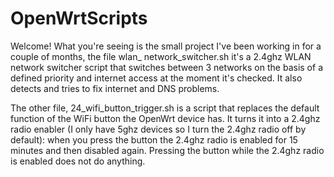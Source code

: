 # OpenWrtScripts

Welcome! What you're seeing is the small project I've been working in for a couple of months, the file wlan_ network_switcher.sh it's a 2.4ghz WLAN network switcher script that switches between 3 networks on the basis of a defined priority and internet access at the moment it's checked. It also detects and tries to fix internet and DNS problems.

The other file, 24_wifi_button_trigger.sh is a script that replaces the default function of the WiFi button the OpenWrt device has. It turns it into a 2.4ghz radio enabler (I only have 5ghz devices so I turn the 2.4ghz radio off by default): when you press the button the 2.4ghz radio is enabled for 15 minutes and then disabled again. Pressing the button while the 2.4ghz radio is enabled does not do anything.
